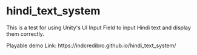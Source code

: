 # hindi_text_system
 
<p>This is a test for using Unity's UI Input Field to input Hindi text and display them correctly.
</p>
 <p>Playable demo Link: https://indcredibro.github.io/hindi_text_system/</p>
 
